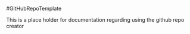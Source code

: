 #GitHubRepoTemplate

This is a place holder for documentation regarding using the github repo creator